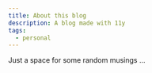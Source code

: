 ```yaml
---
title: About this blog
description: A blog made with 11y
tags:
  - personal
---
```


Just a space for some random musings ...
